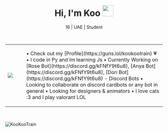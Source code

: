 <h1 align="center"><b>Hi, I'm Koo  </b><img src="https://media.giphy.com/media/hvRJCLFzcasrR4ia7z/giphy.gif" width="35"></h1>
<p align="center">16 | UAE | Student</p>
<br>



<table>
  <tr>
    <td><img src="https://c.tenor.com/GN73MKBawZYAAAAi/busy-cute.gif"></td>
    <td>
      <ul>
        • Check out my [Profile](https://guns.lol/kookootrain) 💗  
        • I code in Py and Im learning Js  
        • Currently Working on [Rose Bot](https://discord.gg/kFNfY9t6u8), [Anya Bot](https://discord.gg/kFNfY9t6u8), [Dori Bot](https://discord.gg/kFNfY9t6u8) - Discord Bots  
        • Looking to collaborate on discord cardbots or any bot in general  
        • Looking for designers & animators</li>
        • I love cats :3 and I play valorant LOL  
      </ul>
  </tr>
</table>

<br>
<p><img align="left" src="https://github-readme-streak-stats.herokuapp.com/?user=KooKooTrain" alt="KooKooTrain" /></p>




<!---
KookieDookie7/KookieDookie7 is a ✨ special ✨ repository because its `README.md` (this file) appears on your GitHub profile.
You can click the Preview link to take a look at your changes.
--->
